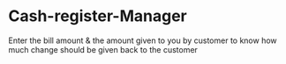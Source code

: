 # Cash-register-Manager
 Enter the bill amount & the amount given to you by customer to know how much
 change should be given back to the customer
